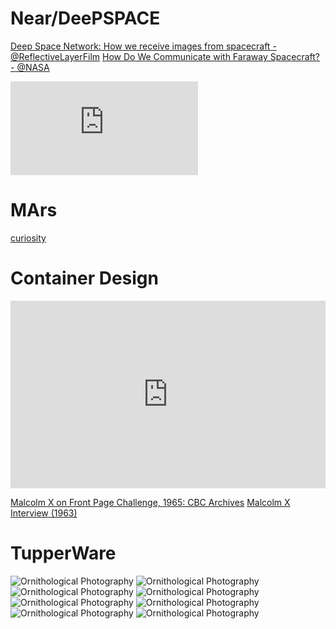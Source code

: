 

# Near/DeePSPACE 
[Deep Space Network: How we receive images from spacecraft - @ReflectiveLayerFilm](https://www.youtube.com/watch?v=DEAVirFERU4&ab_channel=ReflectiveLayer) [How Do We Communicate with Faraway Spacecraft? - @NASA](https://www.youtube.com/watch?v=6WFj-CKldv4&ab_channel=NASAVideo)

![< img src="https://eyes.nasa.gov/apps/dsn-now/images/dsn_logo.png" alt="DNS_LOGO.PNG" />](https://eyes.nasa.gov/apps/dsn-now/dsn.html)

# MArs
[curiosity](https://youtu.be/QofUezbt0ow?t=4)

# Container Design
<iframe height="300" style="width: 100%;" scrolling="no" title="CurrentlyCompiling" src="https://codepen.io/ricoThaka/embed/preview/azzqYBQ?default-tab=html%2Cresult" frameborder="no" loading="lazy" allowtransparency="true" allowfullscreen="true">
  See the Pen <a href="https://codepen.io/ricoThaka/pen/azzqYBQ">
  CurrentlyCompiling</a> by ricoThaka (<a href="https://codepen.io/ricoThaka">@ricoThaka</a>)
  on <a href="https://codepen.io">CodePen</a>.
</iframe>

[Malcolm X on Front Page Challenge, 1965: CBC Archives](https://www.youtube.com/watch?v=C7IJ7npTYrU&ab_channel=CBC) [Malcolm X Interview (1963)]()

# TupperWare

<div class="tupperware">

<img src="https://pbs.twimg.com/media/GAIhWrLa0AAXHYv?format=jpg&amp;name=medium" alt="Ornithological Photography" />
<img src="https://pbs.twimg.com/media/GAIhYsiaYAAXyDu?format=jpg&amp;name=medium" alt="Ornithological Photography" />

</div>
<div class="tupperware">

<img src="https://pbs.twimg.com/media/GAIhWrLa0AAXHYv?format=jpg&amp;name=medium" alt="Ornithological Photography" />
<img src="https://pbs.twimg.com/media/GAIhYsiaYAAXyDu?format=jpg&amp;name=medium" alt="Ornithological Photography" />
<img src="https://pbs.twimg.com/media/F_XKjxubUAAizrB?format=jpg&amp;name=large" alt="Ornithological Photography" />
<img src="https://pbs.twimg.com/media/F_XKmh7akAAUDPJ?format=jpg&amp;name=large" alt="Ornithological Photography" />
</div>

<div class="tupperware">

<img src="https://pbs.twimg.com/media/GAIhWrLa0AAXHYv?format=jpg&amp;name=medium" alt="Ornithological Photography" />
<img src="https://pbs.twimg.com/media/GAIhYsiaYAAXyDu?format=jpg&amp;name=medium" alt="Ornithological Photography" />

</div>